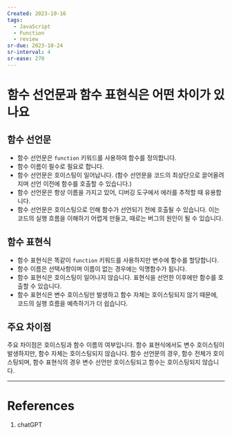 ```yaml
---
Created: 2023-10-16
tags:
  - JavaScript
  - Function
  - review
sr-due: 2023-10-24
sr-interval: 4
sr-ease: 270
---
```

# 함수 선언문과 함수 표현식은 어떤 차이가 있나요
## 함수 선언문
- 함수 선언문은 `function` 키워드를 사용하여 함수를 정의합니다.
- 함수 이름이 필수로 필요로 합니다.
- 함수 선언문은 호이스팅이 일어납니다. (함수 선언문을 코드의 최상단으로 끌어올려지며 선언 이전에 함수를 호출할 수 있습니다.)
- 함수 선언문은 항상 이름을 가지고 있어, 디버깅 도구에서 에러를 추적할 때 유용합니다.
- 함수 선언문은 호이스팅으로 인해 함수가 선언되기 전에 호출될 수 있습니다. 이는 코드의 실행 흐름을 이해하기 어렵게 만들고, 때로는 버그의 원인이 될 수 있습니다.
## 함수 표현식
- 함수 표현식은 똑같이 `function` 키워드를 사용하지만 변수에 함수를 할당합니다.
- 함수 이름은 선택사항이며 이름이 없는 경우에는 익명함수가 됩니다.
- 함수 표현식은 호이스팅이 일어나지 않습니다. 표현식을 선언한 이후에만 함수를 호출할 수 있습니다.
- 함수 표현식은 변수 호이스팅만 발생하고 함수 자체는 호이스팅되지 않기 때문에, 코드의 실행 흐름을 예측하기가 더 쉽습니다.

## 주요 차이점
주요 차이점은 호이스팅과 함수 이름의 여부입니다. 
함수 표현식에서도 변수 호이스팅이 발생하지만, 함수 자체는 호이스팅되지 않습니다.
함수 선언문의 경우, 함수 전체가 호이스팅되며, 함수 표현식의 경우 변수 선언만 호이스팅되고 함수는 호이스팅되지 않습니다.


---
# References
1. chatGPT
